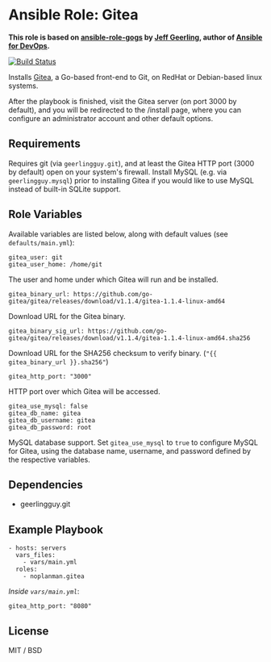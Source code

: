 # Ansible Role: Gitea

**This role is based on [ansible-role-gogs] by [Jeff Geerling], author of [Ansible for DevOps].**

[![Build Status](https://travis-ci.org/noplanman/ansible-gitea.svg?branch=master)](https://travis-ci.org/noplanman/ansible-gitea)

Installs [Gitea], a Go-based front-end to Git, on RedHat or Debian-based linux systems.

After the playbook is finished, visit the Gitea server (on port 3000 by default), and you will be redirected to the /install page, where you can configure an administrator account and other default options.

## Requirements

Requires git (via `geerlingguy.git`), and at least the Gitea HTTP port (3000 by default) open on your system's firewall. Install MySQL (e.g. via `geerlingguy.mysql`) prior to installing Gitea if you would like to use MySQL instead of built-in SQLite support.

## Role Variables

Available variables are listed below, along with default values (see `defaults/main.yml`):

    gitea_user: git
    gitea_user_home: /home/git

The user and home under which Gitea will run and be installed.

    gitea_binary_url: https://github.com/go-gitea/gitea/releases/download/v1.1.4/gitea-1.1.4-linux-amd64

Download URL for the Gitea binary.

    gitea_binary_sig_url: https://github.com/go-gitea/gitea/releases/download/v1.1.4/gitea-1.1.4-linux-amd64.sha256

Download URL for the SHA256 checksum to verify binary. (`"{{ gitea_binary_url }}.sha256"`)

    gitea_http_port: "3000"

HTTP port over which Gitea will be accessed.

    gitea_use_mysql: false
    gitea_db_name: gitea
    gitea_db_username: gitea
    gitea_db_password: root

MySQL database support. Set `gitea_use_mysql` to `true` to configure MySQL for Gitea, using the database name, username, and password defined by the respective variables.

## Dependencies

  - geerlingguy.git

## Example Playbook

    - hosts: servers
      vars_files:
        - vars/main.yml
      roles:
        - noplanman.gitea

*Inside `vars/main.yml`*:

    gitea_http_port: "8080"

## License

MIT / BSD

[Gitea]: https://github.com/go-gitea/gitea/
[ansible-role-gogs]: https://github.com/geerlingguy/ansible-role-gogs
[Jeff Geerling]: https://www.jeffgeerling.com/
[Ansible for DevOps]: https://www.ansiblefordevops.com/
